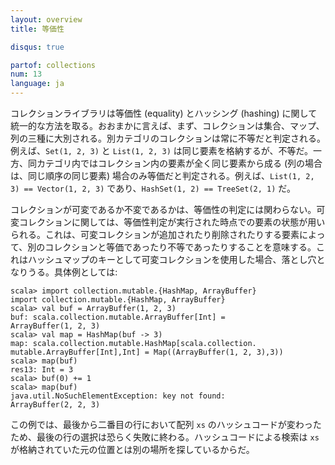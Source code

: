 ```yaml
---
layout: overview
title: 等価性

disqus: true

partof: collections
num: 13
language: ja
---
```


コレクションライブラリは等価性 (equality) とハッシング (hashing) に関して統一的な方法を取る。おおまかに言えば、まず、コレクションは集合、マップ、列の三種に大別される。別カテゴリのコレクションは常に不等だと判定される。例えば、`Set(1, 2, 3)` と `List(1, 2, 3)` は同じ要素を格納するが、不等だ。一方、同カテゴリ内ではコレクション内の要素が全く同じ要素から成る (列の場合は、同じ順序の同じ要素) 場合のみ等価だと判定される。例えば、`List(1, 2, 3) == Vector(1, 2, 3)` であり、`HashSet(1, 2) == TreeSet(2, 1)` だ。

コレクションが可変であるか不変であるかは、等価性の判定には関わらない。可変コレクションに関しては、等価性判定が実行された時点での要素の状態が用いられる。これは、可変コレクションが追加されたり削除されたりする要素によって、別のコレクションと等価であったり不等であったりすることを意味する。これはハッシュマップのキーとして可変コレクションを使用した場合、落とし穴となりうる。具体例としては:

    scala> import collection.mutable.{HashMap, ArrayBuffer}
    import collection.mutable.{HashMap, ArrayBuffer}
    scala> val buf = ArrayBuffer(1, 2, 3)
    buf: scala.collection.mutable.ArrayBuffer[Int] = 
    ArrayBuffer(1, 2, 3)
    scala> val map = HashMap(buf -> 3)
    map: scala.collection.mutable.HashMap[scala.collection.
    mutable.ArrayBuffer[Int],Int] = Map((ArrayBuffer(1, 2, 3),3))
    scala> map(buf)
    res13: Int = 3
    scala> buf(0) += 1
    scala> map(buf)
    java.util.NoSuchElementException: key not found: 
    ArrayBuffer(2, 2, 3) 

この例では、最後から二番目の行において配列 `xs` のハッシュコードが変わったため、最後の行の選択は恐らく失敗に終わる。ハッシュコードによる検索は `xs` が格納されていた元の位置とは別の場所を探しているからだ。
